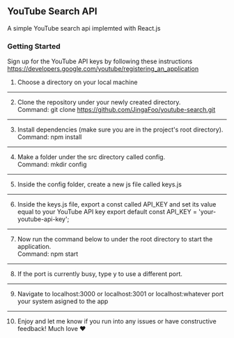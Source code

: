 ## YouTube Search API

A simple YouTube search api implemted with React.js

### Getting Started

Sign up for the YouTube API keys by following these instructions
https://developers.google.com/youtube/registering_an_application

1. Choose a directory on your local machine
-----------------------------------------
2. Clone the repository under your newly created directory.<br />
Command: 
git clone https://github.com/JingaFoo/youtube-search.git
-----------------------------------------
3. Install dependencies (make sure you are in the project's root directory).<br />
Command: 
npm install
-----------------------------------------
4. Make a folder under the src directory called config.<br />
Command: 
mkdir config
-----------------------------------------
5. Inside the config folder, create a new js file called keys.js
-----------------------------------------
6. Inside the keys.js file, export a const called API_KEY and set its value equal to your YouTube API key
export default const API_KEY = 'your-youtube-api-key';
-----------------------------------------
7. Now run the command below to under the root directory to start the application.<br />
Command: 
npm start
-----------------------------------------
8. If the port is currently busy, type y to use a different port.
-----------------------------------------
9. Navigate to localhost:3000 or localhost:3001 or localhost:whatever port your system asigned to the app
-----------------------------------------
10. Enjoy and let me know if you run into any issues or have constructive feedback! Much love :heart:


